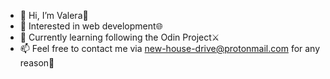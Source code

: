 - 👋 Hi, I’m Valera🐺
- 👀 Interested in web development🌐
- 🌱 Currently learning following the Odin Project⚔️
- 📫 Feel free to contact me via new-house-drive@protonmail.com for any reason🥰

<!---
ljiljljilijlijlijlijjlijilijjliijljil/ljiljljilijlijlijlijjlijilijjliijljil is a ✨ special ✨ repository because its `README.md` (this file) appears on your GitHub profile.
You can click the Preview link to take a look at your changes.
--->
